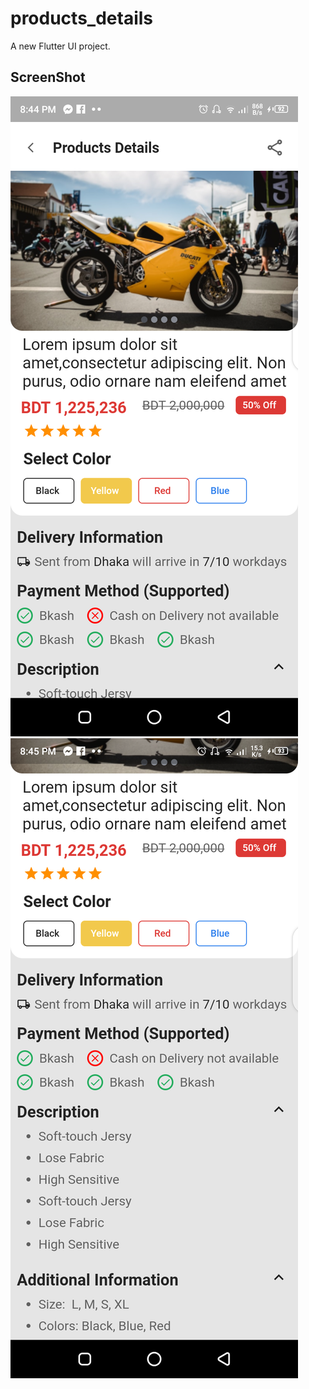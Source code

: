 # products_details

A new Flutter UI project.

## ScreenShot
<img src="flutter_01.png">
<img src="flutter_02.png">

